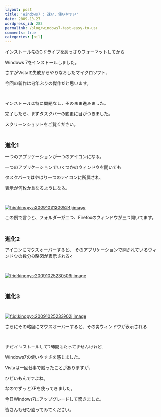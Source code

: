 ```yaml
---
layout: post
title: 'Windows7 : 速い、使いやすい'
date: 2009-10-27
wordpress_id: 283
permalink: /blog/windows7-fast-easy-to-use
comments: true
categories: [nil]
---
```

<div class="section">
<p>インストール先のCドライブをあっさりフォーマットしてから</p>
<p>Windows 7をインストールしました。</p>
<p>さすがVistaの失敗からやりなおしたマイクロソフト、</p>
<p>今回の新作は何年ぶりの傑作だと思います。</p>
<br/>
<p>インストールは特に問題なし、そのまま進みました。</p>
<p>完了したら、まずタスクバーの変更に目がつきました。</p>
<p>スクリーンショットをご覧ください。</p>
<br/>
<p><span style="font-size: large;"><strong>進化1</strong></span></p>
<p>一つのアプリケーションが一つのアイコンになる。</p>
<p>一つのアプリケーションでいくつかのウィンドウを開いても</p>
<p>タスクバーではやはり一つのアイコンに所属され、</p>
<p>表示が何枚か重なるようになる。</p>
<br/>
<p><a href="http://f.hatena.ne.jp/kinopyo/20091031200524" class="hatena-fotolife" target="_blank"><img src="http://f.hatena.ne.jp/images/fotolife/k/kinopyo/20091031/20091031200524.jpg" alt="f:id:kinopyo:20091031200524j:image" title="f:id:kinopyo:20091031200524j:image" class="hatena-fotolife"></a></p>
<p>この例で言うと、フォルダーが二つ、Firefoxのウィンドウが三つ開いてます。</p>
<br/>
<p><span style="font-size: large;"><strong>進化2</strong></span></p>
<p>アイコンにマウスオーバーすると、 そのアプリケーションで開かれているウィンドウの数分の略図が表示される&#60;</p>
<br/>
<p><a href="http://f.hatena.ne.jp/kinopyo/20091025230509" class="hatena-fotolife" target="_blank"><img src="http://f.hatena.ne.jp/images/fotolife/k/kinopyo/20091025/20091025230509.jpg" alt="f:id:kinopyo:20091025230509j:image" title="f:id:kinopyo:20091025230509j:image" class="hatena-fotolife"></a></p>
<br/>
<p><span style="font-size: large;"><strong><span style="font-size: large; font-weight: bold;">進化3</span></strong></span></p>
<br/>
<p><a href="http://f.hatena.ne.jp/kinopyo/20091025233902" class="hatena-fotolife" target="_blank"><img src="http://f.hatena.ne.jp/images/fotolife/k/kinopyo/20091025/20091025233902.jpg" alt="f:id:kinopyo:20091025233902j:image" title="f:id:kinopyo:20091025233902j:image" class="hatena-fotolife"></a></p>
<p>さらにその略図にマウスオーバーすると、その実ウィンドウが表示される</p>
<br/>
<p>まだインストールして2時間もたってませんけれど、</p>
<p>Windows7の使いやすさを感じました。</p>
<p>Vistaは一回仕事で触ったことがありますが、</p>
<p>ひどいもんですよね。</p>
<p>なのでずっとXPを使ってきました。</p>
<p>今日Windows7にアップグレードして驚きました。</p>
<p>皆さんもぜひ触ってみてください。</p>
</div>
